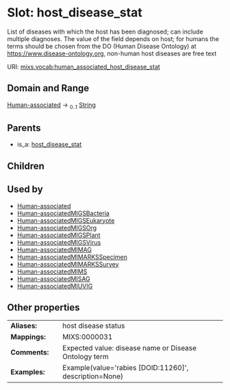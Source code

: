 
# Slot: host_disease_stat


List of diseases with which the host has been diagnosed; can include multiple diagnoses. The value of the field depends on host; for humans the terms should be chosen from the DO (Human Disease Ontology) at https://www.disease-ontology.org, non-human host diseases are free text

URI: [mixs.vocab:human_associated_host_disease_stat](https://w3id.org/mixs/vocab/human_associated_host_disease_stat)


## Domain and Range

[Human-associated](Human-associated.md) &#8594;  <sub>0..1</sub> [String](types/String.md)

## Parents

 *  is_a: [host_disease_stat](host_disease_stat.md)

## Children


## Used by

 * [Human-associated](Human-associated.md)
 * [Human-associatedMIGSBacteria](Human-associatedMIGSBacteria.md)
 * [Human-associatedMIGSEukaryote](Human-associatedMIGSEukaryote.md)
 * [Human-associatedMIGSOrg](Human-associatedMIGSOrg.md)
 * [Human-associatedMIGSPlant](Human-associatedMIGSPlant.md)
 * [Human-associatedMIGSVirus](Human-associatedMIGSVirus.md)
 * [Human-associatedMIMAG](Human-associatedMIMAG.md)
 * [Human-associatedMIMARKSSpecimen](Human-associatedMIMARKSSpecimen.md)
 * [Human-associatedMIMARKSSurvey](Human-associatedMIMARKSSurvey.md)
 * [Human-associatedMIMS](Human-associatedMIMS.md)
 * [Human-associatedMISAG](Human-associatedMISAG.md)
 * [Human-associatedMIUVIG](Human-associatedMIUVIG.md)

## Other properties

|  |  |  |
| --- | --- | --- |
| **Aliases:** | | host disease status |
| **Mappings:** | | MIXS:0000031 |
| **Comments:** | | Expected value: disease name or Disease Ontology term |
| **Examples:** | | Example(value='rabies [DOID:11260]', description=None) |

